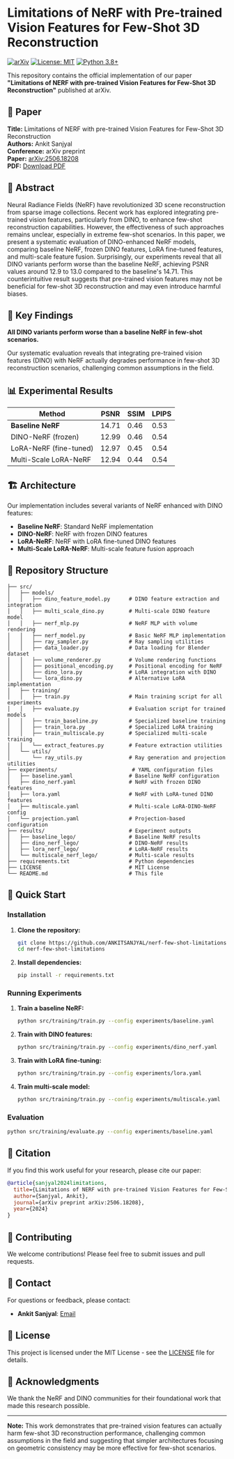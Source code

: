 # Limitations of NeRF with Pre-trained Vision Features for Few-Shot 3D Reconstruction

[![arXiv](https://img.shields.io/badge/arXiv-2506.18208-b31b1b.svg)](https://arxiv.org/abs/2506.18208)
[![License: MIT](https://img.shields.io/badge/License-MIT-yellow.svg)](https://opensource.org/licenses/MIT)
[![Python 3.8+](https://img.shields.io/badge/python-3.8+-blue.svg)](https://www.python.org/downloads/)

This repository contains the official implementation of our paper **"Limitations of NERF with pre-trained Vision Features for Few-Shot 3D Reconstruction"** published at arXiv.

## 📖 Paper

**Title:** Limitations of NERF with pre-trained Vision Features for Few-Shot 3D Reconstruction  
**Authors:** Ankit Sanjyal  
**Conference:** arXiv preprint  
**Paper:** [arXiv:2506.18208](https://arxiv.org/abs/2506.18208)  
**PDF:** [Download PDF](https://arxiv.org/pdf/2506.18208.pdf)

## 🎯 Abstract

Neural Radiance Fields (NeRF) have revolutionized 3D scene reconstruction from sparse image collections. Recent work has explored integrating pre-trained vision features, particularly from DINO, to enhance few-shot reconstruction capabilities. However, the effectiveness of such approaches remains unclear, especially in extreme few-shot scenarios. In this paper, we present a systematic evaluation of DINO-enhanced NeRF models, comparing baseline NeRF, frozen DINO features, LoRA fine-tuned features, and multi-scale feature fusion. Surprisingly, our experiments reveal that all DINO variants perform worse than the baseline NeRF, achieving PSNR values around 12.9 to 13.0 compared to the baseline's 14.71. This counterintuitive result suggests that pre-trained vision features may not be beneficial for few-shot 3D reconstruction and may even introduce harmful biases.

## 🚨 Key Findings

**All DINO variants perform worse than a baseline NeRF in few-shot scenarios.**

Our systematic evaluation reveals that integrating pre-trained vision features (DINO) with NeRF actually degrades performance in few-shot 3D reconstruction scenarios, challenging common assumptions in the field.

## 📊 Experimental Results

| Method                   | PSNR   | SSIM  | LPIPS |
|------------------------- |--------|-------|-------|
| **Baseline NeRF**        | 14.71  | 0.46  | 0.53  |
| DINO-NeRF (frozen)       | 12.99  | 0.46  | 0.54  |
| LoRA-NeRF (fine-tuned)   | 12.97  | 0.45  | 0.54  |
| Multi-Scale LoRA-NeRF    | 12.94  | 0.44  | 0.54  |

## 🏗️ Architecture

Our implementation includes several variants of NeRF enhanced with DINO features:

- **Baseline NeRF**: Standard NeRF implementation
- **DINO-NeRF**: NeRF with frozen DINO features
- **LoRA-NeRF**: NeRF with LoRA fine-tuned DINO features  
- **Multi-Scale LoRA-NeRF**: Multi-scale feature fusion approach

## 📁 Repository Structure

```
├── src/
│   ├── models/
│   │   ├── dino_feature_model.py      # DINO feature extraction and integration
│   │   ├── multi_scale_dino.py        # Multi-scale DINO feature model
│   │   ├── nerf_mlp.py                # NeRF MLP with volume rendering
│   │   ├── nerf_model.py              # Basic NeRF MLP implementation
│   │   ├── ray_sampler.py             # Ray sampling utilities
│   │   ├── data_loader.py             # Data loading for Blender dataset
│   │   ├── volume_renderer.py         # Volume rendering functions
│   │   ├── positional_encoding.py     # Positional encoding for NeRF
│   │   ├── dino_lora.py               # LoRA integration with DINO
│   │   └── lora_dino.py               # Alternative LoRA implementation
│   ├── training/
│   │   ├── train.py                   # Main training script for all experiments
│   │   ├── evaluate.py                # Evaluation script for trained models
│   │   ├── train_baseline.py          # Specialized baseline training
│   │   ├── train_lora.py              # Specialized LoRA training
│   │   ├── train_multiscale.py        # Specialized multi-scale training
│   │   └── extract_features.py        # Feature extraction utilities
│   └── utils/
│       └── ray_utils.py               # Ray generation and projection utilities
├── experiments/                        # YAML configuration files
│   ├── baseline.yaml                  # Baseline NeRF configuration
│   ├── dino_nerf.yaml                 # NeRF with frozen DINO features
│   ├── lora.yaml                      # NeRF with LoRA-tuned DINO features
│   ├── multiscale.yaml                # Multi-scale LoRA-DINO-NeRF config
│   └── projection.yaml                # Projection-based configuration
├── results/                           # Experiment outputs
│   ├── baseline_lego/                 # Baseline NeRF results
│   ├── dino_nerf_lego/                # DINO-NeRF results
│   ├── lora_nerf_lego/                # LoRA-NeRF results
│   └── multiscale_nerf_lego/          # Multi-scale results
├── requirements.txt                   # Python dependencies
├── LICENSE                            # MIT License
└── README.md                          # This file
```

## 🚀 Quick Start

### Installation

1. **Clone the repository:**
   ```bash
   git clone https://github.com/ANKITSANJYAL/nerf-few-shot-limitations.git
   cd nerf-few-shot-limitations
   ```

2. **Install dependencies:**
   ```bash
   pip install -r requirements.txt
   ```

### Running Experiments

1. **Train a baseline NeRF:**
   ```bash
   python src/training/train.py --config experiments/baseline.yaml
   ```

2. **Train with DINO features:**
   ```bash
   python src/training/train.py --config experiments/dino_nerf.yaml
   ```

3. **Train with LoRA fine-tuning:**
   ```bash
   python src/training/train.py --config experiments/lora.yaml
   ```

4. **Train multi-scale model:**
   ```bash
   python src/training/train.py --config experiments/multiscale.yaml
   ```

### Evaluation

```bash
python src/training/evaluate.py --config experiments/baseline.yaml
```

## 📝 Citation

If you find this work useful for your research, please cite our paper:

```bibtex
@article{sanjyal2024limitations,
  title={Limitations of NERF with pre-trained Vision Features for Few-Shot 3D Reconstruction},
  author={Sanjyal, Ankit},
  journal={arXiv preprint arXiv:2506.18208},
  year={2024}
}
```

## 🤝 Contributing

We welcome contributions! Please feel free to submit issues and pull requests.

## 📧 Contact

For questions or feedback, please contact:
- **Ankit Sanjyal**: [Email](mailto:contact@example.com)

## 📄 License

This project is licensed under the MIT License - see the [LICENSE](LICENSE) file for details.

## 🙏 Acknowledgments

We thank the NeRF and DINO communities for their foundational work that made this research possible.

---

**Note:** This work demonstrates that pre-trained vision features can actually harm few-shot 3D reconstruction performance, challenging common assumptions in the field and suggesting that simpler architectures focusing on geometric consistency may be more effective for few-shot scenarios.